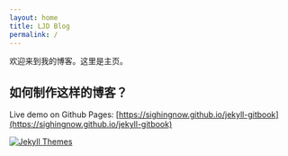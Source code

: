 ```yaml
---
layout: home
title: LJD Blog
permalink: /
---
```


欢迎来到我的博客。这里是主页。

## 如何制作这样的博客？

Live demo on Github Pages: [https://sighingnow.github.io/jekyll-gitbook](https://sighingnow.github.io/jekyll-gitbook)

[![Jekyll Themes](https://img.shields.io/badge/featured%20on-JekyllThemes-red.svg)](https://jekyll-themes.com/jekyll-gitbook/)

